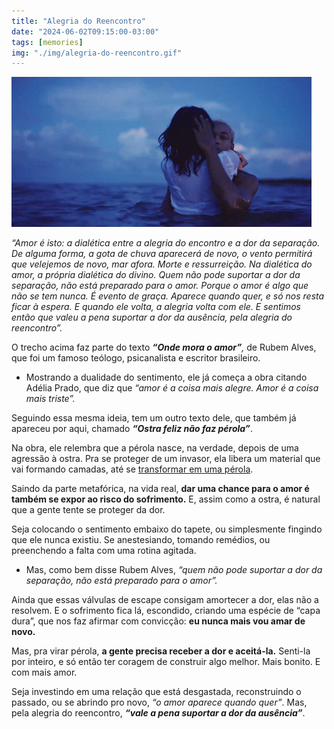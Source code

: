 ```yaml
---
title: "Alegria do Reencontro"
date: "2024-06-02T09:15:00-03:00"
tags: [memories]
img: "./img/alegria-do-reencontro.gif"
---
```


![Alegria do Reencontro](./img/alegria-do-reencontro.gif)

_“Amor é isto: a dialética entre a alegria do encontro e a dor da separação. De alguma forma, a gota de chuva aparecerá de novo, o vento permitirá que velejemos de novo, mar afora. Morte e ressurreição. Na dialética do amor, a própria dialética do divino. Quem não pode suportar a dor da separação, não está preparado para o amor. Porque o amor é algo que não se tem nunca. É evento de graça. Aparece quando quer, e só nos resta ficar à espera. E quando ele volta, a alegria volta com ele. E sentimos então que valeu a pena suportar a dor da ausência, pela alegria do reencontro”._

O trecho acima faz parte do texto  _**“Onde mora o amor”**,_  de Rubem Alves, que foi um famoso teólogo, psicanalista e escritor brasileiro.

-   Mostrando a dualidade do sentimento, ele já começa a obra citando Adélia Prado, que diz que _“amor é a coisa mais alegre. Amor é a coisa mais triste”._
    

Seguindo essa mesma ideia, tem um outro texto dele, que também já apareceu por aqui, chamado  _**“Ostra feliz não faz pérola”**_.

Na obra, ele relembra que a pérola nasce, na verdade, depois de uma agressão à ostra. Pra se proteger de um invasor, ela libera um material que vai formando camadas, até se [transformar em uma pérola](https://www.youtube.com/watch?v=KVtvNg_J5LM).

Saindo da parte metafórica, na vida real, **dar uma chance para o amor é também se expor ao risco do sofrimento.** E, assim como a ostra, é natural que a gente tente se proteger da dor.

Seja colocando o sentimento embaixo do tapete, ou simplesmente fingindo que ele nunca existiu. Se anestesiando, tomando remédios, ou preenchendo a falta com uma rotina agitada.

-   Mas, como bem disse Rubem Alves, _“quem não pode suportar a dor da separação, não está preparado para o amor”._
    

Ainda que essas válvulas de escape consigam amortecer a dor, elas não a resolvem. E o sofrimento fica lá, escondido, criando uma espécie de “capa dura”, que nos faz afirmar com convicção:  **eu nunca mais vou amar de novo.**

Mas, pra virar pérola,  **a gente precisa receber a dor e aceitá-la.**  Senti-la por inteiro, e só então ter coragem de construir algo melhor. Mais bonito. E com mais amor.

Seja investindo em uma relação que está desgastada, reconstruindo o passado, ou se abrindo pro novo,  _“o amor aparece quando quer”_. Mas, pela alegria do reencontro,  _**“vale a pena suportar a dor da ausência”**_.
